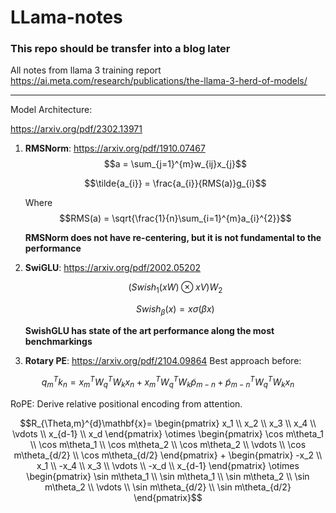﻿# LLama-notes
### This repo should be transfer into a blog later
All notes from llama 3 training report
https://ai.meta.com/research/publications/the-llama-3-herd-of-models/
_______________

Model Architecture:

https://arxiv.org/pdf/2302.13971
1. **RMSNorm**: https://arxiv.org/pdf/1910.07467
   $$a = \sum_{j=1}^{m}w_{ij}x_{j}$$
   
   $$\tilde{a_{i}} = \frac{a_{i}}{RMS(a)}g_{i}$$
   
   Where
   $$RMS(a) = \sqrt{\frac{1}{n}\sum_{i=1}^{m}a_{i}^{2}}$$
   
   **RMSNorm does not have re-centering, but it is not fundamental to the performance**
2. **SwiGLU**: https://arxiv.org/pdf/2002.05202
   
   $$(Swish_{1}(xW)\otimes xV)W_{2}$$

   $$Swish_{\beta}(x) = x\sigma({\beta}x)$$
   
   **SwishGLU has state of the art performance along the most benchmarkings** 

3. **Rotary PE**: https://arxiv.org/pdf/2104.09864
   Best approach before:

$$q_{m}^{T}k_{n} = x_{m}^{T}W_{q}^{T}W_{k}x_{n}+x_{m}^{T}W_{q}^{T}W_{k}\tilde{p}_{m-n}+\tilde{p}_{m-n}^{T}W_{q}^{T}W_{k}x_{n}$$

   RoPE: Derive relative positional encoding from attention.

$$R_{\Theta,m}^{d}\mathbf{x}=
   \begin{pmatrix} x_1 \\ 
   x_2 \\ 
   x_3 \\ 
   x_4 \\ 
   \vdots \\ 
   x_{d-1} \\ 
   x_d 
   \end{pmatrix} 
   \otimes 
   \begin{pmatrix} \cos m\theta_1 \\ 
   \cos m\theta_1 \\ 
   \cos m\theta_2 \\ 
   \cos m\theta_2 \\ 
   \vdots \\ 
   \cos m\theta_{d/2} \\ 
   \cos m\theta_{d/2} 
   \end{pmatrix} 
   +
\begin{pmatrix} -x_2 \\ 
   x_1 \\ 
   -x_4 \\ 
   x_3 \\ 
   \vdots \\ 
   -x_d \\ 
   x_{d-1} 
   \end{pmatrix} 
   \otimes 
   \begin{pmatrix} 
   \sin m\theta_1 \\ 
   \sin m\theta_1 \\ 
   \sin m\theta_2 \\ 
   \sin m\theta_2 \\ 
   \vdots \\ 
   \sin m\theta_{d/2} \\ 
   \sin m\theta_{d/2} 
   \end{pmatrix}$$

